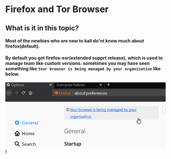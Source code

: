 # Firefox and Tor Browser 

## What is it in this topic?
 #### Most of the newbies who are new to kali do'nt know much about firefox(default).
 #### By default you get firefox-esr(extended supprt release), which is used to manage team like custom versions. sometimes you may have seen something like `Your browser is being managed by your organization` like below.

 ![Your browser is bein managed by your organization](https://github.com/MrRobot222/Youtube/blob/main/Firefox_x_Tor_install/images/1))